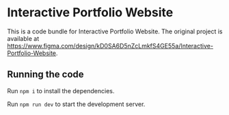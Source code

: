 
  # Interactive Portfolio Website

  This is a code bundle for Interactive Portfolio Website. The original project is available at https://www.figma.com/design/kD0SA6D5nZcLmkfS4GE55a/Interactive-Portfolio-Website.

  ## Running the code

  Run `npm i` to install the dependencies.

  Run `npm run dev` to start the development server.
  